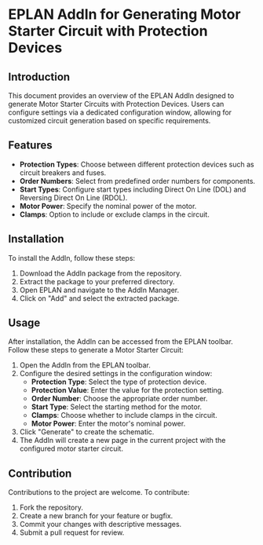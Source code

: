 # EPLAN AddIn for Generating Motor Starter Circuit with Protection Devices

## Introduction
This document provides an overview of the EPLAN AddIn designed to generate Motor Starter Circuits with Protection Devices. Users can configure settings via a dedicated configuration window, allowing for customized circuit generation based on specific requirements.

## Features
- **Protection Types**: Choose between different protection devices such as circuit breakers and fuses.
- **Order Numbers**: Select from predefined order numbers for components.
- **Start Types**: Configure start types including Direct On Line (DOL) and Reversing Direct On Line (RDOL).
- **Motor Power**: Specify the nominal power of the motor.
- **Clamps**: Option to include or exclude clamps in the circuit.

## Installation
To install the AddIn, follow these steps:
1. Download the AddIn package from the repository.
2. Extract the package to your preferred directory.
3. Open EPLAN and navigate to the AddIn Manager.
4. Click on "Add" and select the extracted package.

## Usage
After installation, the AddIn can be accessed from the EPLAN toolbar. Follow these steps to generate a Motor Starter Circuit:
1. Open the AddIn from the EPLAN toolbar.
2. Configure the desired settings in the configuration window:
   - **Protection Type**: Select the type of protection device.
   - **Protection Value**: Enter the value for the protection setting.
   - **Order Number**: Choose the appropriate order number.
   - **Start Type**: Select the starting method for the motor.
   - **Clamps**: Choose whether to include clamps in the circuit.
   - **Motor Power**: Enter the motor's nominal power.
3. Click "Generate" to create the schematic.
4. The AddIn will create a new page in the current project with the configured motor starter circuit.

## Contribution
Contributions to the project are welcome. To contribute:
1. Fork the repository.
2. Create a new branch for your feature or bugfix.
3. Commit your changes with descriptive messages.
4. Submit a pull request for review.